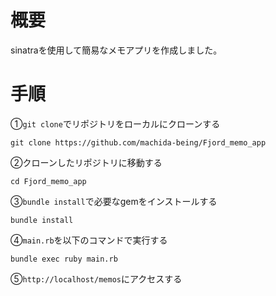 # 概要
sinatraを使用して簡易なメモアプリを作成しました。

# 手順
①`git clone`でリポジトリをローカルにクローンする

`git clone https://github.com/machida-being/Fjord_memo_app`

②クローンしたリポジトリに移動する

`cd Fjord_memo_app`

③`bundle install`で必要なgemをインストールする 

`bundle install`

④`main.rb`を以下のコマンドで実行する 

`bundle exec ruby main.rb`

⑤`http://localhost/memos`にアクセスする <br>
